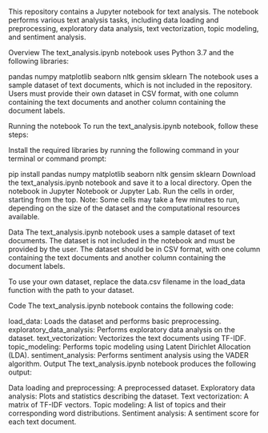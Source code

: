This repository contains a Jupyter notebook for text analysis. The notebook performs various text analysis tasks, including data loading and preprocessing, exploratory data analysis, text vectorization, topic modeling, and sentiment analysis.

Overview
The text_analysis.ipynb notebook uses Python 3.7 and the following libraries:

pandas
numpy
matplotlib
seaborn
nltk
gensim
sklearn
The notebook uses a sample dataset of text documents, which is not included in the repository. Users must provide their own dataset in CSV format, with one column containing the text documents and another column containing the document labels.

Running the notebook
To run the text_analysis.ipynb notebook, follow these steps:

Install the required libraries by running the following command in your terminal or command prompt:

pip install pandas numpy matplotlib seaborn nltk gensim sklearn
Download the text_analysis.ipynb notebook and save it to a local directory.
Open the notebook in Jupyter Notebook or Jupyter Lab.
Run the cells in order, starting from the top.
Note: Some cells may take a few minutes to run, depending on the size of the dataset and the computational resources available.

Data
The text_analysis.ipynb notebook uses a sample dataset of text documents. The dataset is not included in the notebook and must be provided by the user. The dataset should be in CSV format, with one column containing the text documents and another column containing the document labels.

To use your own dataset, replace the data.csv filename in the load_data function with the path to your dataset.

Code
The text_analysis.ipynb notebook contains the following code:

load_data: Loads the dataset and performs basic preprocessing.
exploratory_data_analysis: Performs exploratory data analysis on the dataset.
text_vectorization: Vectorizes the text documents using TF-IDF.
topic_modeling: Performs topic modeling using Latent Dirichlet Allocation (LDA).
sentiment_analysis: Performs sentiment analysis using the VADER algorithm.
Output
The text_analysis.ipynb notebook produces the following output:

Data loading and preprocessing: A preprocessed dataset.
Exploratory data analysis: Plots and statistics describing the dataset.
Text vectorization: A matrix of TF-IDF vectors.
Topic modeling: A list of topics and their corresponding word distributions.
Sentiment analysis: A sentiment score for each text document.

